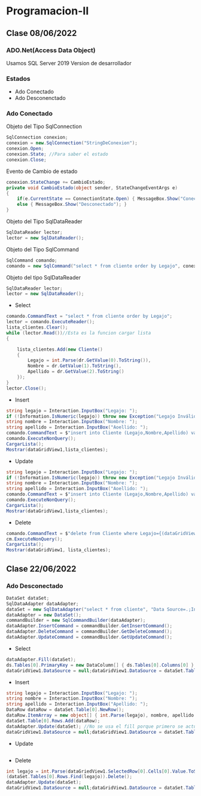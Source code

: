 # Programacion-II
## Clase 08/06/2022
### ADO.Net(Access Data Object)
Usamos SQL Server 2019 Version de desarrollador
### Estados
+ Ado Conectado
+ Ado Desconenctado
### Ado Conectado
Objeto del Tipo SqlConnection
```csharp
SqlConnection conexion;
conexion = new.SqlConnection("StringDeConexion");
conexion.Open;
conexion.State; //Para saber el estado
conexion.Close;
```
Evento de Cambio de estado
```csharp
conexion.StateChange += CambioEstado;
private void CambioEstado(object sender, StateChangeEventArgs e)
{
    if(e.CurrentState == ConnectionState.Open) { MessageBox.Show("Conectado"); }
    else { MessageBox.Show("Desconectado"); } 
}
```
Objeto del Tipo SqlDataReader
```csharp
SqlDataReader lector;
lector = new SqlDataReader();
```
Objeto del Tipo SqlCommand
```csharp
SqlCommand comando;
comando = new SqlCommand("select * from cliente order by Legajo", conexion);
```
Objeto del tipo SqlDataReader
```csharp
SqlDataReader lector;
lector = new SqlDataReader();
```
* Select
```csharp
comando.CommandText = "select * from cliente order by Legajo";
lector = comando.ExecuteReader();
lista_clientes.Clear();
while (lector.Read())//Esta es la funcion cargar lista
{

    lista_clientes.Add(new Cliente()
    {
        Legajo = int.Parse(dr.GetValue(0).ToString()),
        Nombre = dr.GetValue(1).ToString(),
        Apellido = dr.GetValue(2).ToString()
    });
}
lector.Close();
```
* Insert
```csharp
string legajo = Interaction.InputBox("Legajo: ");
if (!Information.IsNumeric(legajo)) throw new Exception("Legajo Inválido");
string nombre = Interaction.InputBox("Nombre: ");
string apellido = Interaction.InputBox("Aoellido: ");
comando.CommandText = $"insert into Cliente (Legajo,Nombre,Apellido) values ({int.Parse(legajo)},'{nombre}','{apellido}')";
comando.ExecuteNonQuery();
CargarLista();
Mostrar(dataGridView1,lista_clientes);
```
* Update
```csharp
string legajo = Interaction.InputBox("Legajo: ");
if (!Information.IsNumeric(legajo)) throw new Exception("Legajo Inválido");
string nombre = Interaction.InputBox("Nombre: ");
string apellido = Interaction.InputBox("Aoellido: ");
comando.CommandText = $"insert into Cliente (Legajo,Nombre,Apellido) values ({int.Parse(legajo)},'{nombre}','{apellido}')";
comando.ExecuteNonQuery();
CargarLista();
Mostrar(dataGridView1,lista_clientes);
```
* Delete
```csharp
comando.CommandText = $"delete from Cliente where Legajo={(dataGridView1.SelectedRows[0].DataBoundItem as Cliente).Legajo}";
cm.ExecuteNonQuery();
CargarLista();
Mostrar(dataGridView1, lista_clientes);
```
## Clase 22/06/2022
### Ado Desconectado
```csharp
DataSet dataSet;
SqlDataAdapter dataAdapter;
dataSet = new SqlDataAdapter("select * from cliente", "Data Source=.;Initial Catalog=Personas;Integrated Security=True");
dataAdapter = new DataSet();
commandBuilder = new SqlCommandBuilder(dataAdapter);
dataAdapter.InsertCommand = commandBuilder.GetInsertCommand();
dataAdapter.DeleteCommand = commandBuilder.GetDeleteCommand();
dataAdapter.UpdateCommand = commandBuilder.GetUpdateCommand();
```
* Select
```csharp
dataAdapter.Fill(dataSet);
ds.Tables[0].PrimaryKey = new DataColumn[] { ds.Tables[0].Columns[0] }; //Seteo en memoria cual es la primary key para poder usar en el update, delete etc.
dataGridView1.DataSource = null;dataGridView1.DataSource = dataSet.Tables[0];
```
* Insert
```csharp
string legajo = Interaction.InputBox("Legajo: ");
string nombre = Interaction.InputBox("Nombre: ");
string apellido = Interaction.InputBox("Apellido: ");
DataRow dataRow = dataSet.Table[0].NewRow();
dataRow.ItemArray = new object[] { int.Parse(legajo), nombre, apellido };
dataSet.Table[0].Rows.Add(dataRow);
dataAdapter.Update(dataSet); //No se usa el fill porque primero se actualiza en memoria y luego en la base lo que hace innecesario el fill.
dataGridView1.DataSource = null;dataGridView1.DataSource = dataSet.Tables[0];
```
* Update
```csharp

```
* Delete
```csharp
int legajo = int.Parse(dataGriedView1.SelectedRow[0].Cells[0].Value.ToString());
(dataSet.Tables[0].Rows.Find(legajo)).Delete();
dataAdapter.Update(dataSet);
dataGridView1.DataSource = null;dataGridView1.DataSource = dataSet.Tables[0];
```
